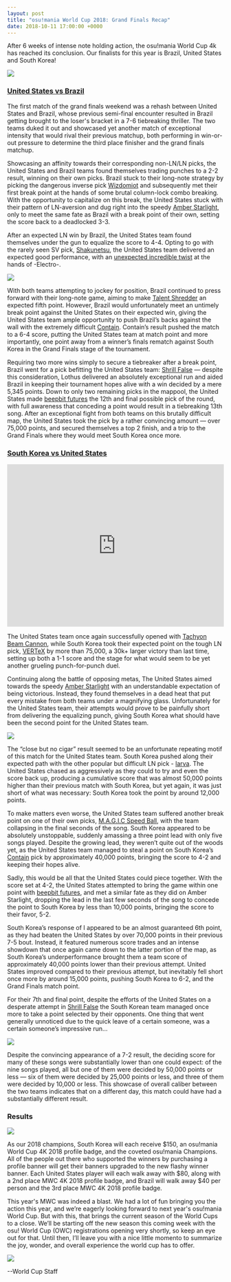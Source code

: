 ```yaml
---
layout: post
title: "osu!mania World Cup 2018: Grand Finals Recap"
date: 2018-10-11 17:00:00 +0000
---
```


After 6 weeks of intense note holding action, the osu!mania World Cup 4k has reached its conclusion. Our finalists for this year is Brazil, United States and South Korea!

 ![](/wiki/shared/news/banners/MWC4K_2018_banner.jpg)


### [United States vs Brazil](https://osu.ppy.sh/community/matches/46485848)

The first match of the grand finals weekend was a rehash between United States and Brazil, whose previous semi-final encounter resulted in Brazil getting brought to the loser's bracket in a 7-6 tiebreaking thriller. The two teams duked it out and showcased yet another match of exceptional intensity that would rival their previous matchup, both performing in win-or-out pressure to determine the third place finisher and the grand finals matchup.

Showcasing an affinity towards their corresponding non-LN/LN picks, the United States and Brazil teams found themselves trading punches to a 2-2 result, winning on their own picks. Brazil stuck to their long-note strategy by picking the dangerous inverse pick [Wizdomiot](http://osu.ppy.sh/beatmaps/1783790&m=3) and subsequently met their first break point at the hands of some brutal column-lock combo breaking. With the opportunity to capitalize on this break, the United States stuck with their pattern of LN-aversion and dug right into the speedy [Amber Starlight](http://osu.ppy.sh/beatmaps/1781994&m=3), only to meet the same fate as Brazil with a break point of their own, setting the score back to a deadlocked 3-3.

After an expected LN win by Brazil, the United States team found themselves under the gun to equalize the score to 4-4. Opting to go with the rarely seen SV pick, [Shakunetsu](http://osu.ppy.sh/beatmaps/1783636&m=3), the United States team delivered an expected good performance, with an [unexpected incredible twist](https://clips.twitch.tv/PunchyHandsomeSproutSmoocherZ) at the hands of -Electro-.

![](/wiki/shared/news/2018-10-11-osu!mania-World-Cup-2018-Grand-Finals-Recap/electro.jpg)

With both teams attempting to jockey for position, Brazil continued to press forward with their long-note game, aiming to make [Talent Shredder](http://osu.ppy.sh/beatmaps/1783836&m=3) an expected fifth point. However, Brazil would unfortunately meet an untimely break point against the United States on their expected win, giving the United States team ample opportunity to push Brazil’s backs against the wall with the extremely difficult [Contain](http://osu.ppy.sh/beatmaps/1783616&m=3). Contain’s result pushed the match to a 6-4 score, putting the United States team at match point and more importantly, one point away from a winner’s finals rematch against South Korea in the Grand Finals stage of the tournament.

Requiring two more wins simply to secure a tiebreaker after a break point, Brazil went for a pick befitting the United States team: [Shrill False](http://osu.ppy.sh/beatmaps/1778859&m=3) — despite this consideration, Lothus delivered an absolutely exceptional run and aided Brazil in keeping their tournament hopes alive with a win decided by a mere 5,345 points. Down to only two remaining picks in the mappool, the United States made [beepbit futures](http://osu.ppy.sh/beatmaps/1783622&m=3) the 12th and final possible pick of the round, with full awareness that conceding a point would result in a tiebreaking 13th song. After an exceptional fight from both teams on this brutally difficult map, the United States took the pick by a rather convincing amount — over 75,000 points, and secured themselves a top 2 finish, and a trip to the Grand Finals where they would meet South Korea once more.


### [South Korea vs United States](https://osu.ppy.sh/community/matches/46519536)

 <iframe src="https://player.twitch.tv/?autoplay=false&video=v319366674" frameborder="0" allowfullscreen="true" scrolling="no" height="378" width="100%"></iframe>

The United States team once again successfully opened with [Tachyon Beam Cannon](http://osu.ppy.sh/beatmaps/1782639&m=3), while South Korea took their expected point on the tough LN pick, [VERTeX](http://osu.ppy.sh/beatmaps/1783679&m=3) by more than 75,000, a 30k+ larger victory than last time, setting up both a 1-1 score and the stage for what would seem to be yet another grueling punch-for-punch duel.

Continuing along the battle of opposing metas, The United States aimed towards the speedy [Amber Starlight](http://osu.ppy.sh/beatmaps/1781994&m=3) with an understandable expectation of being victorious. Instead, they found themselves in a dead heat that put every mistake from both teams under a magnifying glass. Unfortunately for the United States team, their attempts would prove to be painfully short from delivering the equalizing punch, giving South Korea what should have been the second point for the United States team.

![](/wiki/shared/news/2018-10-11-osu!mania-World-Cup-2018-Grand-Finals-Recap/wonder.jpg)

The “close but no cigar” result seemed to be an unfortunate repeating motif of this match for the United States team. South Korea pushed along their expected path with the other popular but difficult LN pick - [larva](http://osu.ppy.sh/beatmaps/1783684&m=3). The United States chased as aggressively as they could to try and even the score back up, producing a cumulative score that was almost 50,000 points higher than their previous match with South Korea, but yet again, it was just short of what was necessary: South Korea took the point by around 12,000 points.

To make matters even worse, the United States team suffered another break point on one of their own picks, [M.A.G.I.C Speed Ball](http://osu.ppy.sh/beatmaps/1783661&m=3), with the team collapsing in the final seconds of the song. South Korea appeared to be absolutely unstoppable, suddenly amassing a three point lead with only five songs played. Despite the growing lead, they weren’t quite out of the woods yet, as the United States team managed to steal a point on South Korea’s [Contain](http://osu.ppy.sh/beatmaps/1783616&m=3) pick by approximately 40,000 points, bringing the score to 4-2 and keeping their hopes alive.

Sadly, this would be all that the United States could piece together. With the score set at 4-2, the United States attempted to bring the game within one point with [beepbit futures](http://osu.ppy.sh/beatmaps/1783622&m=3), and met a similar fate as they did on Amber Starlight, dropping the lead in the last few seconds of the song to concede the point to South Korea by less than 10,000 points, bringing the score to their favor, 5-2.

South Korea’s response of I appeared to be an almost guaranteed 6th point, as they had beaten the United States by over 70,000 points in their previous 7-5 bout. Instead, it featured numerous score trades and an intense showdown that once again came down to the latter portion of the map, as South Korea’s underperformance brought them a team score of approximately 40,000 points lower than their previous attempt. United States improved compared to their previous attempt, but inevitably fell short once more by around 15,000 points, pushing South Korea to 6-2, and the Grand Finals match point.

For their 7th and final point, despite the efforts of the United States on a desperate attempt in [Shrill False](http://osu.ppy.sh/beatmaps/1778859&m=3) the South Korean team managed once more to take a point selected by their opponents. One thing that went generally unnoticed due to the quick leave of a certain someone, was a certain someone’s impressive run…

![](/wiki/shared/news/2018-10-11-osu!mania-World-Cup-2018-Grand-Finals-Recap/etienne.png)

Despite the convincing appearance of a 7-2 result, the deciding score for many of these songs were substantially lower than one could expect: of the nine songs played, all but one of them were decided by 50,000 points or less — six of them were decided by 25,000 points or less, and three of them were decided by 10,000 or less. This showcase of overall caliber between the two teams indicates that on a different day, this match could have had a substantially different result.

### Results

![](/wiki/shared/news/2018-10-11-osu!mania-World-Cup-2018-Grand-Finals-Recap/podium.png)

As our 2018 champions, South Korea will each receive $150, an osu!mania World Cup 4K 2018 profile badge, and the coveted osu!mania Champions. All of the people out there who supported the winners by purchasing a profile banner will get their banners upgraded to the new flashy winner banner. Each United States player will each walk away with $80, along with a 2nd place MWC 4K 2018 profile badge, and Brazil will walk away $40 per person and the 3rd place MWC 4K 2018 profile badge.

This year's MWC was indeed a blast. We had a lot of fun bringing you the action this year, and we’re eagerly looking forward to next year's osu!mania World Cup. But with this, that brings the current season of the World Cups to a close. We’ll be starting off the new season this coming week with the osu! World Cup (OWC) registrations opening very shortly, so keep an eye out for that. Until then, I’ll leave you with a nice little momento to summarize the joy, wonder, and overall experience the world cup has to offer.

![](/wiki/shared/news/2018-10-11-osu!mania-World-Cup-2018-Grand-Finals-Recap/blamejuan.png)

--World Cup Staff

